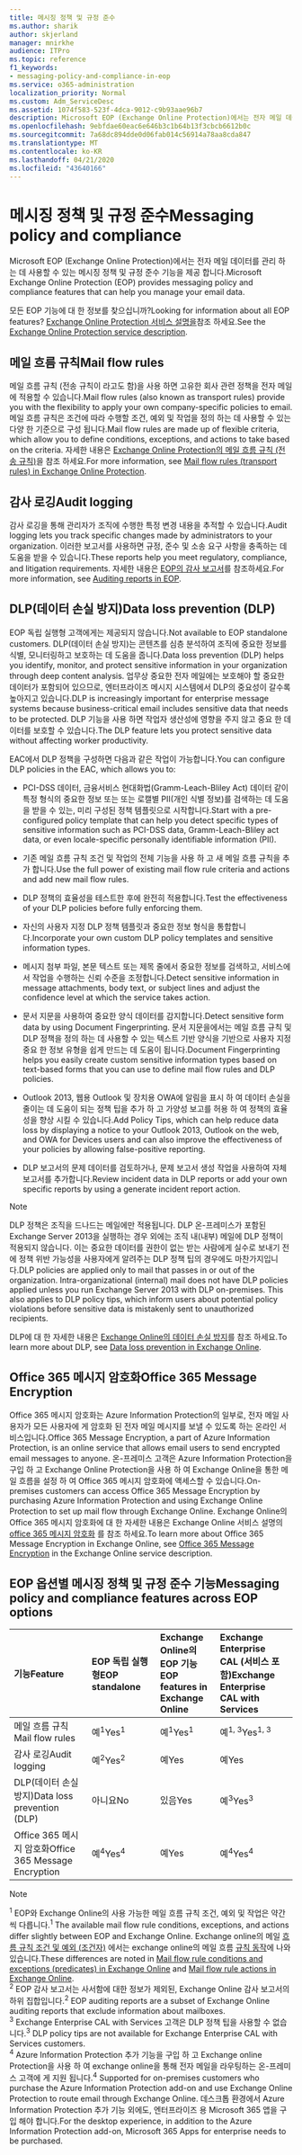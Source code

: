 ```yaml
---
title: 메시징 정책 및 규정 준수
ms.author: sharik
author: skjerland
manager: mnirkhe
audience: ITPro
ms.topic: reference
f1_keywords:
- messaging-policy-and-compliance-in-eop
ms.service: o365-administration
localization_priority: Normal
ms.custom: Adm_ServiceDesc
ms.assetid: 1074f583-523f-4dca-9012-c9b93aae96b7
description: Microsoft EOP (Exchange Online Protection)에서는 전자 메일 데이터를 관리 하는 데 사용할 수 있는 메시징 정책 및 규정 준수 기능을 제공 합니다.
ms.openlocfilehash: 9ebfdae60eac6e646b3c1b64b13f3cbcb6612b0c
ms.sourcegitcommit: 7a68dc894dde0d06fab014c56914a78aa8cda847
ms.translationtype: MT
ms.contentlocale: ko-KR
ms.lasthandoff: 04/21/2020
ms.locfileid: "43640166"
---
```

# <a name="messaging-policy-and-compliance"></a><span data-ttu-id="e405c-103">메시징 정책 및 규정 준수</span><span class="sxs-lookup"><span data-stu-id="e405c-103">Messaging policy and compliance</span></span>

<span data-ttu-id="e405c-104">Microsoft EOP (Exchange Online Protection)에서는 전자 메일 데이터를 관리 하는 데 사용할 수 있는 메시징 정책 및 규정 준수 기능을 제공 합니다.</span><span class="sxs-lookup"><span data-stu-id="e405c-104">Microsoft Exchange Online Protection (EOP) provides messaging policy and compliance features that can help you manage your email data.</span></span>

<span data-ttu-id="e405c-105">모든 EOP 기능에 대 한 정보를 찾으십니까?</span><span class="sxs-lookup"><span data-stu-id="e405c-105">Looking for information about all EOP features?</span></span> <span data-ttu-id="e405c-106">[Exchange Online Protection 서비스 설명을](exchange-online-protection-service-description.md)참조 하세요.</span><span class="sxs-lookup"><span data-stu-id="e405c-106">See the [Exchange Online Protection service description](exchange-online-protection-service-description.md).</span></span>

## <a name="mail-flow-rules"></a><span data-ttu-id="e405c-107">메일 흐름 규칙</span><span class="sxs-lookup"><span data-stu-id="e405c-107">Mail flow rules</span></span>

<span data-ttu-id="e405c-108">메일 흐름 규칙 (전송 규칙이 라고도 함)을 사용 하면 고유한 회사 관련 정책을 전자 메일에 적용할 수 있습니다.</span><span class="sxs-lookup"><span data-stu-id="e405c-108">Mail flow rules (also known as transport rules) provide you with the flexibility to apply your own company-specific policies to email.</span></span> <span data-ttu-id="e405c-109">메일 흐름 규칙은 조건에 따라 수행할 조건, 예외 및 작업을 정의 하는 데 사용할 수 있는 다양 한 기준으로 구성 됩니다.</span><span class="sxs-lookup"><span data-stu-id="e405c-109">Mail flow rules are made up of flexible criteria, which allow you to define conditions, exceptions, and actions to take based on the criteria.</span></span> <span data-ttu-id="e405c-110">자세한 내용은 [Exchange Online Protection의 메일 흐름 규칙 (전송 규칙)](https://docs.microsoft.com/microsoft-365/security/office-365-security/mail-flow-rules-transport-rules-0)을 참조 하세요.</span><span class="sxs-lookup"><span data-stu-id="e405c-110">For more information, see [Mail flow rules (transport rules) in Exchange Online Protection](https://docs.microsoft.com/microsoft-365/security/office-365-security/mail-flow-rules-transport-rules-0).</span></span>

## <a name="audit-logging"></a><span data-ttu-id="e405c-111">감사 로깅</span><span class="sxs-lookup"><span data-stu-id="e405c-111">Audit logging</span></span>

<span data-ttu-id="e405c-112">감사 로깅을 통해 관리자가 조직에 수행한 특정 변경 내용을 추적할 수 있습니다.</span><span class="sxs-lookup"><span data-stu-id="e405c-112">Audit logging lets you track specific changes made by administrators to your organization.</span></span> <span data-ttu-id="e405c-113">이러한 보고서를 사용하면 규정, 준수 및 소송 요구 사항을 충족하는 데 도움을 받을 수 있습니다.</span><span class="sxs-lookup"><span data-stu-id="e405c-113">These reports help you meet regulatory, compliance, and litigation requirements.</span></span> <span data-ttu-id="e405c-114">자세한 내용은 [EOP의 감사 보고서](https://docs.microsoft.com/microsoft-365/security/office-365-security/auditing-reports-in-eop)를 참조하세요.</span><span class="sxs-lookup"><span data-stu-id="e405c-114">For more information, see [Auditing reports in EOP](https://docs.microsoft.com/microsoft-365/security/office-365-security/auditing-reports-in-eop).</span></span>

## <a name="data-loss-prevention-dlp"></a><span data-ttu-id="e405c-115">DLP(데이터 손실 방지)</span><span class="sxs-lookup"><span data-stu-id="e405c-115">Data loss prevention (DLP)</span></span>

<span data-ttu-id="e405c-116">EOP 독립 실행형 고객에게는 제공되지 않습니다.</span><span class="sxs-lookup"><span data-stu-id="e405c-116">Not available to EOP standalone customers.</span></span> <span data-ttu-id="e405c-117">DLP(데이터 손실 방지)는 콘텐츠를 심층 분석하여 조직에 중요한 정보를 식별, 모니터링하고 보호하는 데 도움을 줍니다.</span><span class="sxs-lookup"><span data-stu-id="e405c-117">Data loss prevention (DLP) helps you identify, monitor, and protect sensitive information in your organization through deep content analysis.</span></span> <span data-ttu-id="e405c-118">업무상 중요한 전자 메일에는 보호해야 할 중요한 데이터가 포함되어 있으므로, 엔터프라이즈 메시지 시스템에서 DLP의 중요성이 갈수록 높아지고 있습니다.</span><span class="sxs-lookup"><span data-stu-id="e405c-118">DLP is increasingly important for enterprise message systems because business-critical email includes sensitive data that needs to be protected.</span></span> <span data-ttu-id="e405c-119">DLP 기능을 사용 하면 작업자 생산성에 영향을 주지 않고 중요 한 데이터를 보호할 수 있습니다.</span><span class="sxs-lookup"><span data-stu-id="e405c-119">The DLP feature lets you protect sensitive data without affecting worker productivity.</span></span>

<span data-ttu-id="e405c-120">EAC에서 DLP 정책을 구성하면 다음과 같은 작업이 가능합니다.</span><span class="sxs-lookup"><span data-stu-id="e405c-120">You can configure DLP policies in the EAC, which allows you to:</span></span>

- <span data-ttu-id="e405c-121">PCI-DSS 데이터, 금융서비스 현대화법(Gramm-Leach-Bliley Act) 데이터 같이 특정 형식의 중요한 정보 또는 또는 로캘별 PII(개인 식별 정보)를 검색하는 데 도움을 받을 수 있는, 미리 구성된 정책 템플릿으로 시작합니다.</span><span class="sxs-lookup"><span data-stu-id="e405c-121">Start with a pre-configured policy template that can help you detect specific types of sensitive information such as PCI-DSS data, Gramm-Leach-Bliley act data, or even locale-specific personally identifiable information (PII).</span></span>

- <span data-ttu-id="e405c-122">기존 메일 흐름 규칙 조건 및 작업의 전체 기능을 사용 하 고 새 메일 흐름 규칙을 추가 합니다.</span><span class="sxs-lookup"><span data-stu-id="e405c-122">Use the full power of existing mail flow rule criteria and actions and add new mail flow rules.</span></span>

- <span data-ttu-id="e405c-123">DLP 정책의 효율성을 테스트한 후에 완전히 적용합니다.</span><span class="sxs-lookup"><span data-stu-id="e405c-123">Test the effectiveness of your DLP policies before fully enforcing them.</span></span>

- <span data-ttu-id="e405c-124">자신의 사용자 지정 DLP 정책 템플릿과 중요한 정보 형식을 통합합니다.</span><span class="sxs-lookup"><span data-stu-id="e405c-124">Incorporate your own custom DLP policy templates and sensitive information types.</span></span>

- <span data-ttu-id="e405c-125">메시지 첨부 파일, 본문 텍스트 또는 제목 줄에서 중요한 정보를 검색하고, 서비스에서 작업을 수행하는 신뢰 수준을 조정합니다.</span><span class="sxs-lookup"><span data-stu-id="e405c-125">Detect sensitive information in message attachments, body text, or subject lines and adjust the confidence level at which the service takes action.</span></span>

- <span data-ttu-id="e405c-126">문서 지문을 사용하여 중요한 양식 데이터를 감지합니다.</span><span class="sxs-lookup"><span data-stu-id="e405c-126">Detect sensitive form data by using Document Fingerprinting.</span></span> <span data-ttu-id="e405c-127">문서 지문을에서는 메일 흐름 규칙 및 DLP 정책을 정의 하는 데 사용할 수 있는 텍스트 기반 양식을 기반으로 사용자 지정 중요 한 정보 유형을 쉽게 만드는 데 도움이 됩니다.</span><span class="sxs-lookup"><span data-stu-id="e405c-127">Document Fingerprinting helps you easily create custom sensitive information types based on text-based forms that you can use to define mail flow rules and DLP policies.</span></span>

- <span data-ttu-id="e405c-128">Outlook 2013, 웹용 Outlook 및 장치용 OWA에 알림을 표시 하 여 데이터 손실을 줄이는 데 도움이 되는 정책 팁을 추가 하 고 가양성 보고를 허용 하 여 정책의 효율성을 향상 시킬 수 있습니다.</span><span class="sxs-lookup"><span data-stu-id="e405c-128">Add Policy Tips, which can help reduce data loss by displaying a notice to your Outlook 2013, Outlook on the web, and OWA for Devices users and can also improve the effectiveness of your policies by allowing false-positive reporting.</span></span>

- <span data-ttu-id="e405c-129">DLP 보고서의 문제 데이터를 검토하거나, 문제 보고서 생성 작업을 사용하여 자체 보고서를 추가합니다.</span><span class="sxs-lookup"><span data-stu-id="e405c-129">Review incident data in DLP reports or add your own specific reports by using a generate incident report action.</span></span>

> [!NOTE]
> <span data-ttu-id="e405c-p106">DLP 정책은 조직을 드나드는 메일에만 적용됩니다. DLP 온-프레미스가 포함된 Exchange Server 2013을 실행하는 경우 외에는 조직 내(내부) 메일에 DLP 정책이 적용되지 않습니다. 이는 중요한 데이터를 권한이 없는 받는 사람에게 실수로 보내기 전에 정책 위반 가능성을 사용자에게 알려주는 DLP 정책 팁의 경우에도 마찬가지입니다.</span><span class="sxs-lookup"><span data-stu-id="e405c-p106">DLP policies are applied only to mail that passes in or out of the organization. Intra-organizational (internal) mail does not have DLP policies applied unless you run Exchange Server 2013 with DLP on-premises. This also applies to DLP policy tips, which inform users about potential policy violations before sensitive data is mistakenly sent to unauthorized recipients.</span></span>

<span data-ttu-id="e405c-133">DLP에 대 한 자세한 내용은 [Exchange Online의 데이터 손실 방지](https://docs.microsoft.com/exchange/security-and-compliance/data-loss-prevention/data-loss-prevention)를 참조 하세요.</span><span class="sxs-lookup"><span data-stu-id="e405c-133">To learn more about DLP, see [Data loss prevention in Exchange Online](https://docs.microsoft.com/exchange/security-and-compliance/data-loss-prevention/data-loss-prevention).</span></span>

## <a name="office-365-message-encryption"></a><span data-ttu-id="e405c-134">Office 365 메시지 암호화</span><span class="sxs-lookup"><span data-stu-id="e405c-134">Office 365 Message Encryption</span></span>

<span data-ttu-id="e405c-135">Office 365 메시지 암호화는 Azure Information Protection의 일부로, 전자 메일 사용자가 모든 사용자에 게 암호화 된 전자 메일 메시지를 보낼 수 있도록 하는 온라인 서비스입니다.</span><span class="sxs-lookup"><span data-stu-id="e405c-135">Office 365 Message Encryption, a part of Azure Information Protection, is an online service that allows email users to send encrypted email messages to anyone.</span></span> <span data-ttu-id="e405c-136">온-프레미스 고객은 Azure Information Protection을 구입 하 고 Exchange Online Protection을 사용 하 여 Exchange Online을 통한 메일 흐름을 설정 하 여 Office 365 메시지 암호화에 액세스할 수 있습니다.</span><span class="sxs-lookup"><span data-stu-id="e405c-136">On-premises customers can access Office 365 Message Encryption by purchasing Azure Information Protection and using Exchange Online Protection to set up mail flow through Exchange Online.</span></span> <span data-ttu-id="e405c-137">Exchange Online의 Office 365 메시지 암호화에 대 한 자세한 내용은 Exchange Online 서비스 설명의 [office 365 메시지 암호화](../exchange-online-service-description/message-policy-and-compliance.md#office-365-message-encryption) 를 참조 하세요.</span><span class="sxs-lookup"><span data-stu-id="e405c-137">To learn more about Office 365 Message Encryption in Exchange Online, see [Office 365 Message Encryption](../exchange-online-service-description/message-policy-and-compliance.md#office-365-message-encryption) in the Exchange Online service description.</span></span>

## <a name="messaging-policy-and-compliance-features-across-eop-options"></a><span data-ttu-id="e405c-138">EOP 옵션별 메시징 정책 및 규정 준수 기능</span><span class="sxs-lookup"><span data-stu-id="e405c-138">Messaging policy and compliance features across EOP options</span></span>

|<span data-ttu-id="e405c-139">**기능**</span><span class="sxs-lookup"><span data-stu-id="e405c-139">**Feature**</span></span>|<span data-ttu-id="e405c-140">**EOP 독립 실행형**</span><span class="sxs-lookup"><span data-stu-id="e405c-140">**EOP standalone**</span></span>|<span data-ttu-id="e405c-141">**Exchange Online의 <br/> EOP 기능**</span><span class="sxs-lookup"><span data-stu-id="e405c-141">**EOP features in <br/> Exchange Online**</span></span>|<span data-ttu-id="e405c-142">**Exchange Enterprise <br/> CAL (서비스 포함)**</span><span class="sxs-lookup"><span data-stu-id="e405c-142">**Exchange Enterprise <br/> CAL with Services**</span></span>|
|:-----|:-----|:-----|:-----|
|<span data-ttu-id="e405c-143">메일 흐름 규칙</span><span class="sxs-lookup"><span data-stu-id="e405c-143">Mail flow rules</span></span>|<span data-ttu-id="e405c-144">예<sup>1</sup></span><span class="sxs-lookup"><span data-stu-id="e405c-144">Yes<sup>1</sup></span></span>|<span data-ttu-id="e405c-145">예<sup>1</sup></span><span class="sxs-lookup"><span data-stu-id="e405c-145">Yes<sup>1</sup></span></span>|<span data-ttu-id="e405c-146">예<sup>1, 3</sup></span><span class="sxs-lookup"><span data-stu-id="e405c-146">Yes<sup>1, 3</sup></span></span>|
|<span data-ttu-id="e405c-147">감사 로깅</span><span class="sxs-lookup"><span data-stu-id="e405c-147">Audit logging</span></span>|<span data-ttu-id="e405c-148">예<sup>2</sup></span><span class="sxs-lookup"><span data-stu-id="e405c-148">Yes<sup>2</sup></span></span>|<span data-ttu-id="e405c-149">예</span><span class="sxs-lookup"><span data-stu-id="e405c-149">Yes</span></span>|<span data-ttu-id="e405c-150">예</span><span class="sxs-lookup"><span data-stu-id="e405c-150">Yes</span></span>|
|<span data-ttu-id="e405c-151">DLP(데이터 손실 방지)</span><span class="sxs-lookup"><span data-stu-id="e405c-151">Data loss prevention (DLP)</span></span>|<span data-ttu-id="e405c-152">아니요</span><span class="sxs-lookup"><span data-stu-id="e405c-152">No</span></span>|<span data-ttu-id="e405c-153">있음</span><span class="sxs-lookup"><span data-stu-id="e405c-153">Yes</span></span>|<span data-ttu-id="e405c-154">예<sup>3</sup></span><span class="sxs-lookup"><span data-stu-id="e405c-154">Yes<sup>3</sup></span></span>|
|<span data-ttu-id="e405c-155">Office 365 메시지 암호화</span><span class="sxs-lookup"><span data-stu-id="e405c-155">Office 365 Message Encryption</span></span>|<span data-ttu-id="e405c-156">예<sup>4</sup></span><span class="sxs-lookup"><span data-stu-id="e405c-156">Yes<sup>4</sup></span></span>|<span data-ttu-id="e405c-157">예</span><span class="sxs-lookup"><span data-stu-id="e405c-157">Yes</span></span>|<span data-ttu-id="e405c-158">예<sup>4</sup></span><span class="sxs-lookup"><span data-stu-id="e405c-158">Yes<sup>4</sup></span></span>|

> [!NOTE]
> <span data-ttu-id="e405c-159"><sup>1</sup> EOP와 Exchange Online의 사용 가능한 메일 흐름 규칙 조건, 예외 및 작업은 약간씩 다릅니다.</span><span class="sxs-lookup"><span data-stu-id="e405c-159"><sup>1</sup> The available mail flow rule conditions, exceptions, and actions differ slightly between EOP and Exchange Online.</span></span> <span data-ttu-id="e405c-160">Exchange online의 메일 [흐름 규칙 조건 및 예외 (조건자)](https://docs.microsoft.com/Exchange/security-and-compliance/mail-flow-rules/conditions-and-exceptions) 에서는 exchange online의 메일 흐름 [규칙 동작](https://docs.microsoft.com/Exchange/security-and-compliance/mail-flow-rules/mail-flow-rule-actions)에 나와 있습니다.</span><span class="sxs-lookup"><span data-stu-id="e405c-160">These differences are noted in [Mail flow rule conditions and exceptions (predicates) in Exchange Online](https://docs.microsoft.com/Exchange/security-and-compliance/mail-flow-rules/conditions-and-exceptions) and [Mail flow rule actions in Exchange Online](https://docs.microsoft.com/Exchange/security-and-compliance/mail-flow-rules/mail-flow-rule-actions).</span></span> <br/>
> <span data-ttu-id="e405c-161"><sup>2</sup> EOP 감사 보고서는 사서함에 대한 정보가 제외된, Exchange Online 감사 보고서의 하위 집합입니다.</span><span class="sxs-lookup"><span data-stu-id="e405c-161"><sup>2</sup> EOP auditing reports are a subset of Exchange Online auditing reports that exclude information about mailboxes.</span></span> <br/>
> <span data-ttu-id="e405c-162"><sup>3</sup> Exchange Enterprise CAL with Services 고객은 DLP 정책 팁을 사용할 수 없습니다.</span><span class="sxs-lookup"><span data-stu-id="e405c-162"><sup>3</sup> DLP policy tips are not available for Exchange Enterprise CAL with Services customers.</span></span> <br/>
> <span data-ttu-id="e405c-163"><sup>4</sup> Azure Information Protection 추가 기능을 구입 하 고 Exchange online Protection을 사용 하 여 exchange online을 통해 전자 메일을 라우팅하는 온-프레미스 고객에 게 지원 됩니다.</span><span class="sxs-lookup"><span data-stu-id="e405c-163"><sup>4</sup> Supported for on-premises customers who purchase the Azure Information Protection add-on and use Exchange Online Protection to route email through Exchange Online.</span></span> <span data-ttu-id="e405c-164">데스크톱 환경에서 Azure Information Protection 추가 기능 외에도, 엔터프라이즈 용 Microsoft 365 앱을 구입 해야 합니다.</span><span class="sxs-lookup"><span data-stu-id="e405c-164">For the desktop experience, in addition to the Azure Information Protection add-on, Microsoft 365 Apps for enterprise needs to be purchased.</span></span> <br/>
